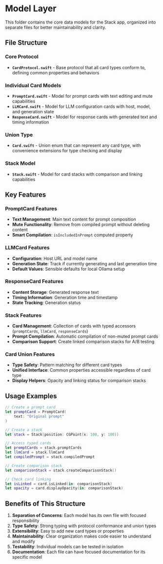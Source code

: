 # Model Layer

This folder contains the core data models for the Stack app, organized into separate files for better maintainability and clarity.

## File Structure

### Core Protocol
- **`CardProtocol.swift`** - Base protocol that all card types conform to, defining common properties and behaviors

### Individual Card Models
- **`PromptCard.swift`** - Model for prompt cards with text editing and mute capabilities
- **`LLMCard.swift`** - Model for LLM configuration cards with host, model, and generation state
- **`ResponseCard.swift`** - Model for response cards with generated text and timing information

### Union Type
- **`Card.swift`** - Union enum that can represent any card type, with convenience extensions for type checking and display

### Stack Model
- **`Stack.swift`** - Model for card stacks with comparison and linking capabilities

## Key Features

### PromptCard Features
- **Text Management**: Main text content for prompt composition
- **Mute Functionality**: Remove from compiled prompt without deleting content
- **Smart Compilation**: `isIncludedInPrompt` computed property

### LLMCard Features
- **Configuration**: Host URL and model name
- **Generation State**: Track if currently generating and last generation time
- **Default Values**: Sensible defaults for local Ollama setup

### ResponseCard Features
- **Content Storage**: Generated response text
- **Timing Information**: Generation time and timestamp
- **State Tracking**: Generation status

### Stack Features
- **Card Management**: Collection of cards with typed accessors (`promptCards`, `llmCard`, `responseCards`)
- **Prompt Compilation**: Automatic compilation of non-muted prompt cards
- **Comparison Support**: Create linked comparison stacks for A/B testing

### Card Union Features
- **Type Safety**: Pattern matching for different card types
- **Unified Interface**: Common properties accessible regardless of card type
- **Display Helpers**: Opacity and linking status for comparison stacks

## Usage Examples

```swift
// Create a prompt card
let promptCard = PromptCard(
    text: "Original prompt"
)

// Create a stack
let stack = Stack(position: CGPoint(x: 100, y: 100))

// Access typed cards
let promptCards = stack.promptCards
let llmCard = stack.llmCard
let compiledPrompt = stack.compiledPrompt

// Create comparison stack
let comparisonStack = stack.createComparisonStack()

// Check card linking
let isLinked = card.isLinked(in: comparisonStack)
let opacity = card.displayOpacity(in: comparisonStack)
```

## Benefits of This Structure

1. **Separation of Concerns**: Each model has its own file with focused responsibility
2. **Type Safety**: Strong typing with protocol conformance and union types
3. **Extensibility**: Easy to add new card types or properties
4. **Maintainability**: Clear organization makes code easier to understand and modify
5. **Testability**: Individual models can be tested in isolation
6. **Documentation**: Each file can have focused documentation for its specific model